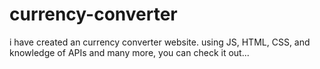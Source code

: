 # currency-converter
i have created an currency converter website. using JS, HTML, CSS, and knowledge of APIs and many more, you can check it out...
